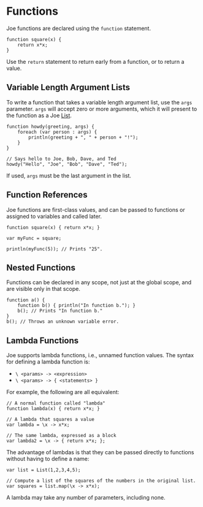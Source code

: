 # Functions

Joe functions are declared using the `function` statement.

```joe
function square(x) {
    return x*x; 
}
```

Use the `return` statement to return early from a function, or to
return a value.

## Variable Length Argument Lists

To write a function that takes a variable length argument list, use
the `args` parameter.  `args` will accept zero or more arguments, which
it will present to the function as a Joe [List](library/type.joe.List.md).

```joe
function howdy(greeting, args) {
    foreach (var person : args) {
        println(greeting + ", " + person + "!");
    }
}

// Says hello to Joe, Bob, Dave, and Ted
howdy("Hello", "Joe", "Bob", "Dave", "Ted");
```

If used, `args` must be the last argument in the list.

## Function References

Joe functions are first-class values, and can be passed to functions or
assigned to variables and called later.

```joe
function square(x) { return x*x; }

var myFunc = square;

println(myFunc(5)); // Prints "25".
```

## Nested Functions

Functions can be declared in any scope, not just at the global scope, and
are visible only in that scope.

```joe
function a() {
    function b() { println("In function b."); }
    b(); // Prints "In function b."
}
b(); // Throws an unknown variable error.
```

## Lambda Functions

Joe supports lambda functions, i.e., unnamed function values.  The
syntax for defining a lambda function is:

- `\ <params> -> <expression>`
- `\ <params> -> { <statements> }`

For example, the following are all equivalent:

```joe
// A normal function called "lambda"
function lambda(x) { return x*x; }

// A lambda that squares a value
var lambda = \x -> x*x;

// The same lambda, expressed as a block
var lambda2 = \x -> { return x*x; };
```

The advantage of lambdas is that they can be passed directly to functions
without having to define a name:

```joe
var list = List(1,2,3,4,5);

// Compute a list of the squares of the numbers in the original list.
var squares = list.map(\x -> x*x);
```

A lambda may take any number of parameters, including none.
